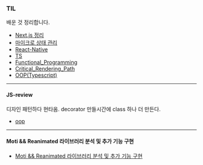 ### TIL

배운 것 정리합니다.

- [Next.js 정리](./next-review/index.md)
- [마이크로 상태 관리](./macro-state-management/index.md)
- [React-Native](./React-Native/pages/index.md)
- [TS](./tsc/index.md)
- [Functional_Programming](./Functional_Programming/index.md)
- [Critical_Rendering_Path](./Critical_Rendering_Path.md)
- [OOP(Typescript)](./OOP/Index.md)

---

#### JS-review

디자인 패턴하다 현타옴. decorator 만들시간에 class 하나 더 만든다.

- [oop](./JS_review/js_object.md)

---

#### Moti && Reanimated 라이브러리 분석 및 추가 기능 구현

- [Moti && Reanimated 라이브러리 분석 및 추가 기능 구현](./moti/index.md)
